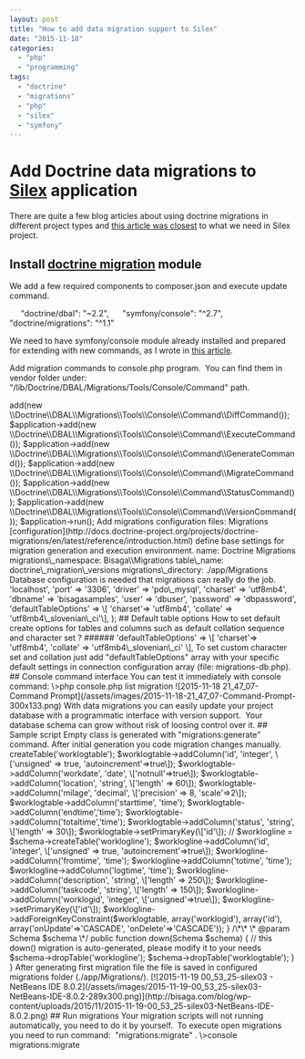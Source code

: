 ```yaml
---
layout: post
title: "How to add data migration support to Silex"
date: "2015-11-18"
categories: 
  - "php"
  - "programming"
tags: 
  - "doctrine"
  - "migrations"
  - "php"
  - "silex"
  - "symfony"
---
```


# Add Doctrine data migrations to [Silex](http://silex.sensiolabs.org/) application

There are quite a few blog articles about using doctrine migrations in different project types and [this article was closest](http://akrabat.com/using-doctrine-migrations-outside-of-doctrine-orm-or-symfony/) to what we need in Silex project.

## Install [doctrine migration](http://docs.doctrine-project.org/projects/doctrine-migrations/en/latest/reference/introduction.html) module

We add a few required components to composer.json and execute update command.

     "doctrine/dbal": "~2.2",
     "symfony/console": "^2.7",
     "doctrine/migrations": "^1.1"

We need to have symfony/console module already installed and prepared for extending with new commands, as I wrote in [this article](http://bisaga.com/blog/programming/adding-console-support-to-silex/).

Add migration commands to console.php program.  You can find them in vendor folder under:  "/lib/Doctrine/DBAL/Migrations/Tools/Console/Command" path.

<?php
// application.php

require \_\_DIR\_\_.'/vendor/autoload.php';

use Symfony\\Component\\Console\\Application;

$application = new Application();

//Migrations commands 
$application->add(new \\Doctrine\\DBAL\\Migrations\\Tools\\Console\\Command\\DiffCommand());
$application->add(new \\Doctrine\\DBAL\\Migrations\\Tools\\Console\\Command\\ExecuteCommand());
$application->add(new \\Doctrine\\DBAL\\Migrations\\Tools\\Console\\Command\\GenerateCommand());
$application->add(new \\Doctrine\\DBAL\\Migrations\\Tools\\Console\\Command\\MigrateCommand());
$application->add(new \\Doctrine\\DBAL\\Migrations\\Tools\\Console\\Command\\StatusCommand());
$application->add(new \\Doctrine\\DBAL\\Migrations\\Tools\\Console\\Command\\VersionCommand());

$application->run();

Add migrations configuration files:

Migrations [configuration](http://docs.doctrine-project.org/projects/doctrine-migrations/en/latest/reference/introduction.html) define base settings for migration generation and execution environment.

name: Doctrine Migrations
migrations\_namespace: Bisaga\\Migrations
table\_name: doctrine\_migration\_versions
migrations\_directory: ./app/Migrations

Database configuration is needed that migrations can really do the job.

<?php
return array(
        'host'      => 'localhost',
        'port'      => '3306',
        'driver'    => 'pdo\_mysql',
        'charset'   => 'utf8mb4',
        'dbname'    => 'bisagasamples',
        'user'      => 'dbuser',
        'password'  => 'dbpassword',
        'defaultTableOptions' => \[ 'charset'=> 'utf8mb4', 'collate' => 'utf8mb4\_slovenian\_ci'\],
);

## Default table options

How to set default create options for tables and columns such as default collation sequence and character set ?

###### 'defaultTableOptions' => \[ 'charset'=> 'utf8mb4', 'collate' => 'utf8mb4\_slovenian\_ci' \],

To set custom character set and collation just add "defaultTableOptions" array with your specific  default settings in connection configuration array (file: migrations-db.php).

## Console command interface

You can test it immediately with console command:

\>php console.php list migration

![2015-11-18 21_47_07-Command Prompt](/assets/images/2015-11-18-21_47_07-Command-Prompt-300x133.png)

With data migrations you can easily update your project database with a programmatic interface with version support.  Your database schema can grow without risk of loosing control over it.

## Sample script

Empty class is generated with "migrations:generate" command. After initial generation you code migration changes manually.

<?php

namespace Bisaga\\Migrations;

use Doctrine\\DBAL\\Migrations\\AbstractMigration;
use Doctrine\\DBAL\\Schema\\Schema;

/\*\*
 \* Auto-generated Migration: Please modify to your needs!
 \*/
class Version20151117184031 extends AbstractMigration
{
    /\*\*
     \* @param Schema $schema
     \*/
    public function up(Schema $schema)
    {
        
        $worklogtable = $schema->createTable('worklogtable');
        
        $worklogtable->addColumn('id', 'integer', \['unsigned' => true, 'autoincrement'=>true\]);
        $worklogtable->addColumn('workdate', 'date', \['notnull'=>true\]);
        $worklogtable->addColumn('location', 'string', \['length' => 60\]);
        $worklogtable->addColumn('milage', 'decimal', \['precision' => 8, 'scale'=>2\]);
        $worklogtable->addColumn('starttime', 'time');
        $worklogtable->addColumn('endtime','time');
        $worklogtable->addColumn('totaltime','time');
        $worklogtable->addColumn('status', 'string', \['length' => 30\]);
        $worklogtable->setPrimaryKey(\['id'\]);        
        
        
        // 
        $worklogline = $schema->createTable('worklogline');
        
        $worklogline->addColumn('id', 'integer', \['unsigned' => true, 'autoincrement'=>true\]);
        $worklogline->addColumn('fromtime', 'time');
        $worklogline->addColumn('totime', 'time');
        $worklogline->addColumn('logtime', 'time');
        $worklogline->addColumn('description', 'string', \['length' => 250\]);
        $worklogline->addColumn('taskcode', 'string', \['length' => 150\]);
        $worklogline->addColumn('worklogid', 'integer', \['unsigned'=>true\]);
        $worklogline->setPrimaryKey(\['id'\]);                
        $worklogline->addForeignKeyConstraint($worklogtable, array('worklogid'), 
                        array('id'), array('onUpdate'=>'CASCADE', 'onDelete'=>'CASCADE'));
        
    }

    /\*\*
     \* @param Schema $schema
     \*/
    public function down(Schema $schema)
    {
        // this down() migration is auto-generated, please modify it to your needs
        $schema->dropTable('worklogline');
        $schema->dropTable('worklogtable');
    }
}

After generating first migration file the file is saved in configured migrations folder (./app/Migrations/).

[![2015-11-19 00_53_25-silex03 - NetBeans IDE 8.0.2](/assets/images/2015-11-19-00_53_25-silex03-NetBeans-IDE-8.0.2-289x300.png)](http://bisaga.com/blog/wp-content/uploads/2015/11/2015-11-19-00_53_25-silex03-NetBeans-IDE-8.0.2.png)

## Run migrations

Your migration scripts will not running automatically, you need to do it by yourself.  To execute open migrations you need to run command:  "migrations:migrate" .

\>console migrations:migrate
